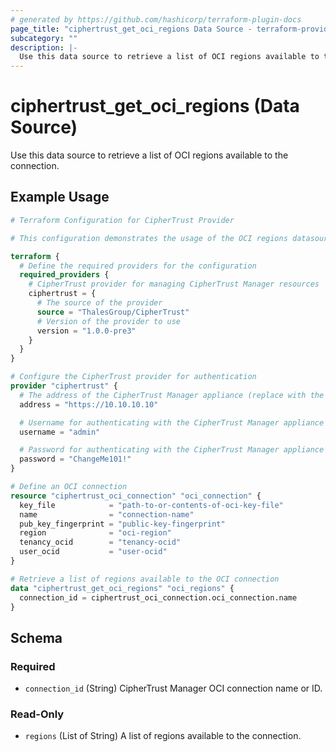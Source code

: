 ```yaml
---
# generated by https://github.com/hashicorp/terraform-plugin-docs
page_title: "ciphertrust_get_oci_regions Data Source - terraform-provider-ciphertrust"
subcategory: ""
description: |-
  Use this data source to retrieve a list of OCI regions available to the connection.
---
```


# ciphertrust_get_oci_regions (Data Source)

Use this data source to retrieve a list of OCI regions available to the connection.

## Example Usage

```terraform
# Terraform Configuration for CipherTrust Provider

# This configuration demonstrates the usage of the OCI regions datasource

terraform {
  # Define the required providers for the configuration
  required_providers {
    # CipherTrust provider for managing CipherTrust Manager resources
    ciphertrust = {
      # The source of the provider
      source = "ThalesGroup/CipherTrust"
      # Version of the provider to use
      version = "1.0.0-pre3"
    }
  }
}

# Configure the CipherTrust provider for authentication
provider "ciphertrust" {
  # The address of the CipherTrust Manager appliance (replace with the actual address)
  address = "https://10.10.10.10"

  # Username for authenticating with the CipherTrust Manager appliance
  username = "admin"

  # Password for authenticating with the CipherTrust Manager appliance
  password = "ChangeMe101!"
}

# Define an OCI connection
resource "ciphertrust_oci_connection" "oci_connection" {
  key_file            = "path-to-or-contents-of-oci-key-file"
  name                = "connection-name"
  pub_key_fingerprint = "public-key-fingerprint"
  region              = "oci-region"
  tenancy_ocid        = "tenancy-ocid"
  user_ocid           = "user-ocid"
}

# Retrieve a list of regions available to the OCI connection
data "ciphertrust_get_oci_regions" "oci_regions" {
  connection_id = ciphertrust_oci_connection.oci_connection.name
}
```

<!-- schema generated by tfplugindocs -->
## Schema

### Required

- `connection_id` (String) CipherTrust Manager OCI connection name or ID.

### Read-Only

- `regions` (List of String) A list of regions available to the connection.
